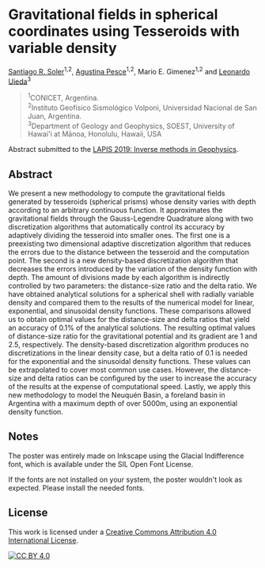 # Gravitational fields in spherical coordinates using Tesseroids with variable density

[Santiago R. Soler](https://www.github.com/santisoler)<sup>1,2</sup>,
[Agustina Pesce](https://www.github.com/aguspesce)<sup>1,2</sup>,
Mario E. Gimenez<sup>1,2</sup>
and
[Leonardo Uieda](https://www.leouieda.com)<sup>3</sup>

> <sup>1</sup>CONICET, Argentina.<br>
> <sup>2</sup>Instituto Geofísico Sismológico Volponi, Universidad Nacional de San Juan, Argentina.<br>
> <sup>3</sup>Department of Geology and Geophysics, SOEST, University of Hawai'i at Mānoa, Honolulu, Hawaii, USA<br>

Abstract submitted to the
[LAPIS 2019: Inverse methods in Geophysics](http://lapis2019.fcaglp.unlp.edu.ar/).


## Abstract

We present a new methodology to compute the gravitational fields generated by
tesseroids (spherical prisms) whose density varies with depth according to
an arbitrary continuous function.
It approximates the gravitational fields through the Gauss-Legendre Quadrature along
with two discretization algorithms that automatically control its accuracy by adaptively
dividing the tesseroid into smaller ones.
The first one is a preexisting two dimensional adaptive discretization algorithm that
reduces the errors due to the distance between the tesseroid and the computation point.
The second is a new density-based discretization algorithm that
decreases the errors introduced by the variation of the density function with depth.
The amount of divisions made by each algorithm is indirectly controlled
by two parameters: the distance-size ratio and the delta ratio.
We have obtained analytical solutions for a spherical shell with radially variable
density and compared them to the results of the numerical model for linear,
exponential, and sinusoidal density functions.
These comparisons allowed us to obtain optimal values for the distance-size and
delta ratios that yield an accuracy of 0.1% of the analytical solutions.
The resulting optimal values of distance-size ratio for the gravitational potential and
its gradient are 1 and 2.5, respectively.
The density-based discretization algorithm produces no discretizations in the linear
density case, but a delta ratio of 0.1 is needed for the exponential and the
sinusoidal density functions.
These values can be extrapolated to cover most common use cases.
However, the distance-size and delta ratios can be configured by the user to increase
the accuracy of the results at the expense of computational speed.
Lastly, we apply this new methodology to model the Neuquén Basin, a foreland basin in
Argentina with a maximum depth of over 5000m, using an exponential density function.


## Notes

The poster was entirely made on Inkscape using the Glacial Indifference font, which is
available under the SIL Open Font License.

If the fonts are not installed on your system, the poster wouldn't look as expected.
Please install the needed fonts.


## License

This work is licensed under a
[Creative Commons Attribution 4.0 International License][cc-by].

[![CC BY 4.0][cc-by-image]][cc-by]

[cc-by]: http://creativecommons.org/licenses/by/4.0/
[cc-by-image]: https://i.creativecommons.org/l/by/4.0/88x31.png


